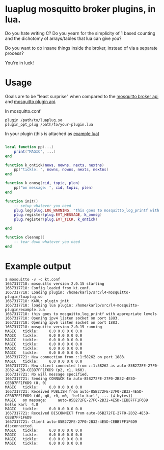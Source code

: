# luaplug mosquitto broker plugins, in lua.

Do you hate writing C?  Do you yearn for the simplicity of 1 based counting
and the dichotomy of arrays/tables that lua can give you?

Do you want to do insane things inside the broker, instead of via a separate process?

You're in luck!

# Usage
Goals are to be "least surprise" when compared to the [mosquitto broker api](https://mosquitto.org/api/files/mosquitto_broker-h.html)
and [mosquitto plugin api](https://mosquitto.org/api/files/mosquitto_plugin-h.html).

In mosquitto.conf

```
plugin /path/to/luaplug.so
plugin_opt_plug /path/to/your-plugin.lua
```

In your plugin (this is attached as [example.lua](example.lua))
```lua

local function pp(...)
	print("MAGIC", ...)
end

function k_ontick(nows, nowns, nexts, nextns)
	pp("tickle: ", nowns, nowns, nexts, nextns)
end

function k_onmsg(cid, topic, plen)
	pp("on message: ", cid, topic, plen)
end

function init()
    -- setup whatever you need
	plug.log(plug.LOG_WARNING, "this goes to mosquitto_log_printf with appropriate levels")
	plug.register(plug.EVT_MESSAGE, k_onmsg)
	plug.register(plug.EVT_TICK, k_ontick)

end

function cleanup()
    -- tear down whatever you need
end
```


# Example output

```
$ mosquitto -v -c kt.conf 
1667317718: mosquitto version 2.0.15 starting
1667317718: Config loaded from kt.conf.
1667317718: Loading plugin: /home/karlp/src/l4-mosquitto-plugin/luaplug.so
1667317718: KARL: plugin init
1667317718: loading lua plugin: /home/karlp/src/l4-mosquitto-plugin/example.lua
1667317718: this goes to mosquitto_log_printf with appropriate levels
1667317718: Opening ipv4 listen socket on port 1883.
1667317718: Opening ipv6 listen socket on port 1883.
1667317718: mosquitto version 2.0.15 running
MAGIC	tickle: 	0.0	0.0	0.0	0.0
MAGIC	tickle: 	0.0	0.0	0.0	0.0
MAGIC	tickle: 	0.0	0.0	0.0	0.0
MAGIC	tickle: 	0.0	0.0	0.0	0.0
MAGIC	tickle: 	0.0	0.0	0.0	0.0
MAGIC	tickle: 	0.0	0.0	0.0	0.0
1667317721: New connection from ::1:58262 on port 1883.
MAGIC	tickle: 	0.0	0.0	0.0	0.0
1667317721: New client connected from ::1:58262 as auto-85B272FE-27F0-2B32-4E5D-CEBB7FF1F6D9 (p2, c1, k60).
1667317721: No will message specified.
1667317721: Sending CONNACK to auto-85B272FE-27F0-2B32-4E5D-CEBB7FF1F6D9 (0, 0)
MAGIC	tickle: 	0.0	0.0	0.0	0.0
1667317721: Received PUBLISH from auto-85B272FE-27F0-2B32-4E5D-CEBB7FF1F6D9 (d0, q0, r0, m0, 'hello karl', ... (4 bytes))
MAGIC	on message: 	auto-85B272FE-27F0-2B32-4E5D-CEBB7FF1F6D9	hello karl	4.0
MAGIC	tickle: 	0.0	0.0	0.0	0.0
1667317721: Received DISCONNECT from auto-85B272FE-27F0-2B32-4E5D-CEBB7FF1F6D9
1667317721: Client auto-85B272FE-27F0-2B32-4E5D-CEBB7FF1F6D9 disconnected.
MAGIC	tickle: 	0.0	0.0	0.0	0.0
MAGIC	tickle: 	0.0	0.0	0.0	0.0
MAGIC	tickle: 	0.0	0.0	0.0	0.0
MAGIC	tickle: 	0.0	0.0	0.0	0.0

```
